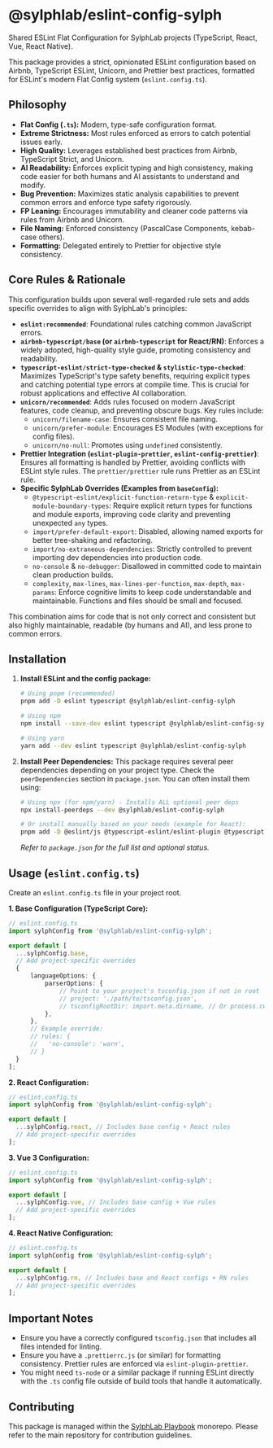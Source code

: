 # @sylphlab/eslint-config-sylph

Shared ESLint Flat Configuration for SylphLab projects (TypeScript, React, Vue, React Native).

This package provides a strict, opinionated ESLint configuration based on Airbnb, TypeScript ESLint, Unicorn, and Prettier best practices, formatted for ESLint's modern Flat Config system (`eslint.config.ts`).

## Philosophy

*   **Flat Config (`.ts`):** Modern, type-safe configuration format.
*   **Extreme Strictness:** Most rules enforced as errors to catch potential issues early.
*   **High Quality:** Leverages established best practices from Airbnb, TypeScript Strict, and Unicorn.
*   **AI Readability:** Enforces explicit typing and high consistency, making code easier for both humans and AI assistants to understand and modify.
*   **Bug Prevention:** Maximizes static analysis capabilities to prevent common errors and enforce type safety rigorously.
*   **FP Leaning:** Encourages immutability and cleaner code patterns via rules from Airbnb and Unicorn.
*   **File Naming:** Enforced consistency (PascalCase Components, kebab-case others).
*   **Formatting:** Delegated entirely to Prettier for objective style consistency.

## Core Rules & Rationale

This configuration builds upon several well-regarded rule sets and adds specific overrides to align with SylphLab's principles:

*   **`eslint:recommended`**: Foundational rules catching common JavaScript errors.
*   **`airbnb-typescript/base` (or `airbnb-typescript` for React/RN)**: Enforces a widely adopted, high-quality style guide, promoting consistency and readability.
*   **`typescript-eslint/strict-type-checked` & `stylistic-type-checked`**: Maximizes TypeScript's type safety benefits, requiring explicit types and catching potential type errors at compile time. This is crucial for robust applications and effective AI collaboration.
*   **`unicorn/recommended`**: Adds rules focused on modern JavaScript features, code cleanup, and preventing obscure bugs. Key rules include:
    *   `unicorn/filename-case`: Ensures consistent file naming.
    *   `unicorn/prefer-module`: Encourages ES Modules (with exceptions for config files).
    *   `unicorn/no-null`: Promotes using `undefined` consistently.
*   **Prettier Integration (`eslint-plugin-prettier`, `eslint-config-prettier`)**: Ensures all formatting is handled by Prettier, avoiding conflicts with ESLint style rules. The `prettier/prettier` rule runs Prettier as an ESLint rule.
*   **Specific SylphLab Overrides (Examples from `baseConfig`):**
    *   `@typescript-eslint/explicit-function-return-type` & `explicit-module-boundary-types`: Require explicit return types for functions and module exports, improving code clarity and preventing unexpected `any` types.
    *   `import/prefer-default-export`: Disabled, allowing named exports for better tree-shaking and refactoring.
    *   `import/no-extraneous-dependencies`: Strictly controlled to prevent importing dev dependencies into production code.
    *   `no-console` & `no-debugger`: Disallowed in committed code to maintain clean production builds.
    *   `complexity`, `max-lines`, `max-lines-per-function`, `max-depth`, `max-params`: Enforce cognitive limits to keep code understandable and maintainable. Functions and files should be small and focused.

This combination aims for code that is not only correct and consistent but also highly maintainable, readable (by humans and AI), and less prone to common errors.

## Installation

1.  **Install ESLint and the config package:**
    ```bash
    # Using pnpm (recommended)
    pnpm add -D eslint typescript @sylphlab/eslint-config-sylph

    # Using npm
    npm install --save-dev eslint typescript @sylphlab/eslint-config-sylph

    # Using yarn
    yarn add --dev eslint typescript @sylphlab/eslint-config-sylph
    ```

2.  **Install Peer Dependencies:** This package requires several peer dependencies depending on your project type. Check the `peerDependencies` section in `package.json`. You can often install them using:
    ```bash
    # Using npx (for npm/yarn) - Installs ALL optional peer deps
    npx install-peerdeps --dev @sylphlab/eslint-config-sylph

    # Or install manually based on your needs (example for React):
    pnpm add -D @eslint/js @typescript-eslint/eslint-plugin @typescript-eslint/parser eslint-config-airbnb-typescript eslint-config-prettier eslint-plugin-import eslint-plugin-jsx-a11y eslint-plugin-prettier eslint-plugin-react eslint-plugin-react-hooks eslint-plugin-unicorn prettier
    ```
    *Refer to `package.json` for the full list and optional status.*

## Usage (`eslint.config.ts`)

Create an `eslint.config.ts` file in your project root.

**1. Base Configuration (TypeScript Core):**
```typescript
// eslint.config.ts
import sylphConfig from '@sylphlab/eslint-config-sylph';

export default [
  ...sylphConfig.base,
  // Add project-specific overrides
  {
      languageOptions: {
          parserOptions: {
              // Point to your project's tsconfig.json if not in root
              // project: './path/to/tsconfig.json',
              // tsconfigRootDir: import.meta.dirname, // Or process.cwd()
          },
      },
      // Example override:
      // rules: {
      //   'no-console': 'warn',
      // }
  }
];
```

**2. React Configuration:**
```typescript
// eslint.config.ts
import sylphConfig from '@sylphlab/eslint-config-sylph';

export default [
  ...sylphConfig.react, // Includes base config + React rules
  // Add project-specific overrides
];
```

**3. Vue 3 Configuration:**
```typescript
// eslint.config.ts
import sylphConfig from '@sylphlab/eslint-config-sylph';

export default [
  ...sylphConfig.vue, // Includes base config + Vue rules
  // Add project-specific overrides
];
```

**4. React Native Configuration:**
```typescript
// eslint.config.ts
import sylphConfig from '@sylphlab/eslint-config-sylph';

export default [
  ...sylphConfig.rn, // Includes base and React configs + RN rules
  // Add project-specific overrides
];
```

## Important Notes

*   Ensure you have a correctly configured `tsconfig.json` that includes all files intended for linting.
*   Ensure you have a `.prettierrc.js` (or similar) for formatting consistency. Prettier rules are enforced via `eslint-plugin-prettier`.
*   You might need `ts-node` or a similar package if running ESLint directly with the `.ts` config file outside of build tools that handle it automatically.

## Contributing

This package is managed within the [SylphLab Playbook](https://github.com/sylphlab/Playbook) monorepo. Please refer to the main repository for contribution guidelines.
